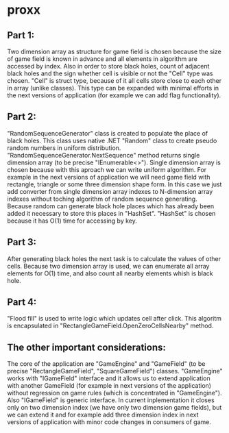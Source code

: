 # proxx

## Part 1:
Two dimension array as structure for game field is chosen because the size of game field is known in advance and all elements in algorithm are accessed by index.
Also in order to store black holes, count of adjacent black holes and the sign whether cell is visible or not the "Cell" type was chosen. "Cell" is struct type, because of it all cells store close to each other in array (unlike classes).
This type can be expanded with minimal efforts in the next versions of application (for example we can add flag functionality).


## Part 2:
"RandomSequenceGenerator" class is created to populate the place of black holes. This class uses native .NET "Random" class to create pseudo random numbers in uniform distribution.
"RandomSequenceGenerator.NextSequence" method returns single dimension array (to be precise "IEnumerable<>"). 
Single dimension array is chosen because with this aproach we can write uniform algorithm. For example in the next versions of application we will need game field with rectangle, triangle or some three dimension shape form. In this case we just add converter from single dimension array indexes to N-dimension array indexes without toching algorithm of random sequence generating.
Because random can generate black hole places which has already been added it necessary to store this places in "HashSet". "HashSet" is chosen because it has O(1) time for accessing by key.


## Part 3:
After generating black holes the next task is to calculate the values of other cells. Because two dimension array is used, we can enumerate all array elements for O(1) time, and also count all nearby elements whish is black hole.

## Part 4:
"Flood fill" is used to write logic which updates cell after click. This algoritm is encapsulated in "RectangleGameField.OpenZeroCellsNearby" method.

## The other important considerations:
The core of the application are "GameEngine" and "GameField" (to be precise "RectangleGameField", "SquareGameField") classes. "GameEngine" works with "IGameField" interface and it allows us to extend application with another GameField (for example in next versions of the application) without regression on game rules (which is concentrated in "GameEngine").
Also "IGameField" is generic interface. In current inplementation it closes only on two dimension index (we have only two dimension game fields), but we can extend it and for example add three dimension index in next versions of application with minor code changes in consumers of game.

